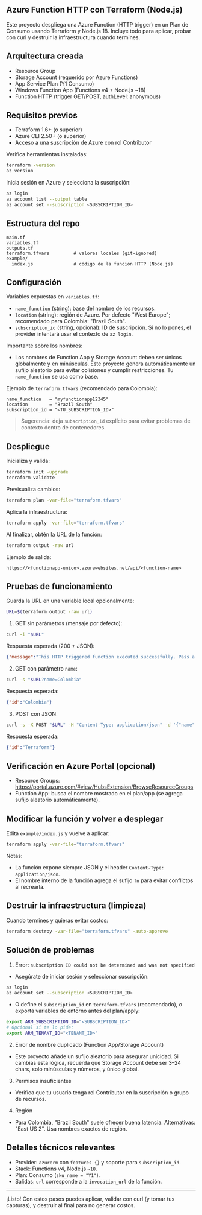 ## Azure Function HTTP con Terraform (Node.js)

Este proyecto despliega una Azure Function (HTTP trigger) en un Plan de Consumo usando Terraform y Node.js 18. Incluye todo para aplicar, probar con curl y destruir la infraestructura cuando termines.

## Arquitectura creada

- Resource Group
- Storage Account (requerido por Azure Functions)
- App Service Plan (Y1 Consumo)
- Windows Function App (Functions v4 + Node.js ~18)
- Function HTTP (trigger GET/POST, authLevel: anonymous)

## Requisitos previos

- Terraform 1.6+ (o superior)
- Azure CLI 2.50+ (o superior)
- Acceso a una suscripción de Azure con rol Contributor

Verifica herramientas instaladas:

```bash
terraform -version
az version
```

Inicia sesión en Azure y selecciona la suscripción:

```bash
az login
az account list --output table
az account set --subscription <SUBSCRIPTION_ID>
```

## Estructura del repo

```
main.tf
variables.tf
outputs.tf
terraform.tfvars         # valores locales (git-ignored)
example/
  index.js               # código de la función HTTP (Node.js)
```

## Configuración

Variables expuestas en `variables.tf`:

- `name_function` (string): base del nombre de los recursos.
- `location` (string): región de Azure. Por defecto "West Europe"; recomendado para Colombia: "Brazil South".
- `subscription_id` (string, opcional): ID de suscripción. Si no lo pones, el provider intentará usar el contexto de `az login`.

Importante sobre los nombres:

- Los nombres de Function App y Storage Account deben ser únicos globalmente y en minúsculas. Este proyecto genera automáticamente un sufijo aleatorio para evitar colisiones y cumplir restricciones. Tu `name_function` se usa como base.

Ejemplo de `terraform.tfvars` (recomendado para Colombia):

```hcl
name_function   = "myfunctionapp12345"
location        = "Brazil South"
subscription_id = "<TU_SUBSCRIPTION_ID>"
```

> Sugerencia: deja `subscription_id` explícito para evitar problemas de contexto dentro de contenedores.

## Despliegue

Inicializa y valida:

```bash
terraform init -upgrade
terraform validate
```

Previsualiza cambios:

```bash
terraform plan -var-file="terraform.tfvars"
```

Aplica la infraestructura:

```bash
terraform apply -var-file="terraform.tfvars"
```

Al finalizar, obtén la URL de la función:

```bash
terraform output -raw url
```

Ejemplo de salida:

```
https://<functionapp-unico>.azurewebsites.net/api/<function-name>
```

## Pruebas de funcionamiento

Guarda la URL en una variable local opcionalmente:

```bash
URL=$(terraform output -raw url)
```

1) GET sin parámetros (mensaje por defecto):

```bash
curl -i "$URL"
```

Respuesta esperada (200 + JSON):

```json
{"message":"This HTTP triggered function executed successfully. Pass a name in the query string or in the request body for a personalized response."}
```

2) GET con parámetro `name`:

```bash
curl -s "$URL?name=Colombia"
```

Respuesta esperada:

```json
{"id":"Colombia"}
```

3) POST con JSON:

```bash
curl -s -X POST "$URL" -H "Content-Type: application/json" -d '{"name":"Terraform"}'
```

Respuesta esperada:

```json
{"id":"Terraform"}
```

## Verificación en Azure Portal (opcional)

- Resource Groups: https://portal.azure.com/#view/HubsExtension/BrowseResourceGroups
- Function App: busca el nombre mostrado en el plan/app (se agrega sufijo aleatorio automáticamente).

## Modificar la función y volver a desplegar

Edita `example/index.js` y vuelve a aplicar:

```bash
terraform apply -var-file="terraform.tfvars"
```

Notas:

- La función expone siempre JSON y el header `Content-Type: application/json`.
- El nombre interno de la función agrega el sufijo `fn` para evitar conflictos al recrearla.

## Destruir la infraestructura (limpieza)

Cuando termines y quieras evitar costos:

```bash
terraform destroy -var-file="terraform.tfvars" -auto-approve
```

## Solución de problemas

1) Error: `subscription ID could not be determined and was not specified`

- Asegúrate de iniciar sesión y seleccionar suscripción:

```bash
az login
az account set --subscription <SUBSCRIPTION_ID>
```

- O define el `subscription_id` en `terraform.tfvars` (recomendado), o exporta variables de entorno antes del plan/apply:

```bash
export ARM_SUBSCRIPTION_ID="<SUBSCRIPTION_ID>"
# Opcional si te lo pide:
export ARM_TENANT_ID="<TENANT_ID>"
```

2) Error de nombre duplicado (Function App/Storage Account)

- Este proyecto añade un sufijo aleatorio para asegurar unicidad. Si cambias esta lógica, recuerda que Storage Account debe ser 3–24 chars, solo minúsculas y números, y único global.

3) Permisos insuficientes

- Verifica que tu usuario tenga rol Contributor en la suscripción o grupo de recursos.

4) Región

- Para Colombia, "Brazil South" suele ofrecer buena latencia. Alternativas: "East US 2". Usa nombres exactos de región.

## Detalles técnicos relevantes

- Provider: `azurerm` con `features {}` y soporte para `subscription_id`.
- Stack: Functions v4, Node.js `~18`.
- Plan: Consumo (`sku_name = "Y1"`).
- Salidas: `url` corresponde a la `invocation_url` de la función.

---

¡Listo! Con estos pasos puedes aplicar, validar con curl (y tomar tus capturas), y destruir al final para no generar costos.
